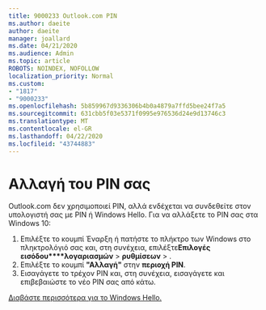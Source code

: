 ```yaml
---
title: 9000233 Outlook.com PIN
ms.author: daeite
author: daeite
manager: joallard
ms.date: 04/21/2020
ms.audience: Admin
ms.topic: article
ROBOTS: NOINDEX, NOFOLLOW
localization_priority: Normal
ms.custom:
- "1817"
- "9000233"
ms.openlocfilehash: 5b859967d9336306b4b0a4879a7ffd5bee24f7a5
ms.sourcegitcommit: 631cbb5f03e5371f0995e976536d24e9d13746c3
ms.translationtype: MT
ms.contentlocale: el-GR
ms.lasthandoff: 04/22/2020
ms.locfileid: "43744883"
---
```

# <a name="change-your-pin"></a>Αλλαγή του PIN σας

Outlook.com δεν χρησιμοποιεί PIN, αλλά ενδέχεται να συνδεθείτε στον υπολογιστή σας με PIN ή Windows Hello. Για να αλλάξετε το PIN σας στα Windows 10:

1. Επιλέξτε το κουμπί Έναρξη ή πατήστε το πλήκτρο των Windows στο πληκτρολόγιό σας και, στη συνέχεια, επιλέξτε**Επιλογές εισόδου****λογαριασμών** >  **ρυθμίσεων** > .
2. Επιλέξτε το κουμπί **"Αλλαγή"** στην **περιοχή PIN**.
3. Εισαγάγετε το τρέχον PIN και, στη συνέχεια, εισαγάγετε και επιβεβαιώστε το νέο PIN σας από κάτω.

[Διαβάστε περισσότερα για το Windows Hello.](https://support.microsoft.com/help/17215/)